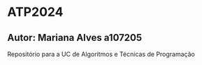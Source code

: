 # ATP2024
## Autor: Mariana Alves a107205

Repositório para a UC de Algoritmos e Técnicas de Programação
